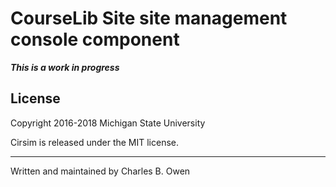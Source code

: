 # CourseLib Site site management console component



***This is a work in progress***


## License

Copyright 2016-2018 Michigan State University

Cirsim is released under the MIT license.

* * *

Written and maintained by Charles B. Owen

